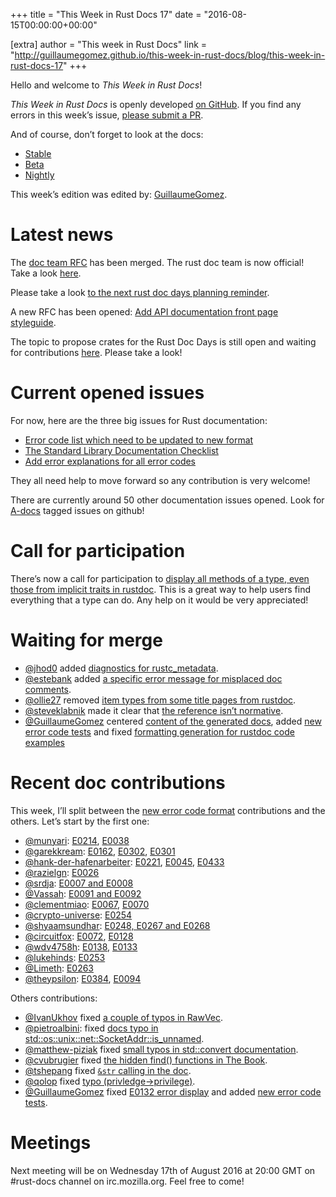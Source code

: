 +++
title = "This Week in Rust Docs 17"
date = "2016-08-15T00:00:00+00:00"

[extra]
author = "This week in Rust Docs"
link = "http://guillaumegomez.github.io/this-week-in-rust-docs/blog/this-week-in-rust-docs-17"
+++
<p>Hello and welcome to <em>This Week in Rust Docs</em>!</p>

<p><em>This Week in Rust Docs</em> is openly developed <a href="https://github.com/GuillaumeGomez/this-week-in-rust-docs">on GitHub</a>.
If you find any errors in this week’s issue, <a href="https://github.com/GuillaumeGomez/this-week-in-rust-docs/pulls">please submit a PR</a>.</p>

<p>And of course, don’t forget to look at the docs:</p>

<ul>
  <li><a href="https://doc.rust-lang.org/">Stable</a></li>
  <li><a href="http://doc.rust-lang.org/beta/">Beta</a></li>
  <li><a href="http://doc.rust-lang.org/nightly/">Nightly</a></li>
</ul>

<p>This week’s edition was edited by: <a href="https://github.com/GuillaumeGomez">GuillaumeGomez</a>.</p>

<h1 id="latest-news">Latest news</h1>

<p>The <a href="https://github.com/rust-lang/rfcs/pull/1683#issuecomment-237384575">doc team RFC</a> has been merged. The rust doc team is now official! Take a look <a href="https://www.rust-lang.org/en-US/team.html#Documentation-team">here</a>.</p>

<p>Please take a look <a href="https://users.rust-lang.org/t/reminder-planning-the-next-rust-doc-days/6901">to the next rust doc days planning reminder</a>.</p>

<p>A new RFC has been opened: <a href="https://github.com/rust-lang/rfcs/pull/1687">Add API documentation front page styleguide</a>.</p>

<p>The topic to propose crates for the Rust Doc Days is still open and waiting for contributions <a href="https://users.rust-lang.org/t/call-for-proposals-for-next-rust-doc-days-crates/6685">here</a>. Please take a look!</p>

<h1 id="current-opened-issues">Current opened issues</h1>

<p>For now, here are the three big issues for Rust documentation:</p>

<ul>
  <li><a href="https://github.com/rust-lang/rust/issues/35233">Error code list which need to be updated to new format</a></li>
  <li><a href="https://github.com/rust-lang/rust/issues/29329">The Standard Library Documentation Checklist</a></li>
  <li><a href="https://github.com/rust-lang/rust/issues/32777">Add error explanations for all error codes</a></li>
</ul>

<p>They all need help to move forward so any contribution is very welcome!</p>

<p>There are currently around 50 other documentation issues opened. Look for <a href="https://github.com/rust-lang/rust/issues?q=is%3Aopen+is%3Aissue+label%3AA-docs">A-docs</a> tagged issues on github!</p>

<h1 id="call-for-participation">Call for participation</h1>

<p>There’s now a call for participation to <a href="https://github.com/rust-lang/rust/issues/33772">display all methods of a type, even those from implicit traits in rustdoc</a>. This is a great way to help users find everything that a type can do. Any help on it would be very appreciated!</p>

<h1 id="waiting-for-merge">Waiting for merge</h1>

<ul>
  <li><a href="https://github.com/jhod0">@jhod0</a> added <a href="https://github.com/rust-lang/rust/pull/34970">diagnostics for rustc_metadata</a>.</li>
  <li><a href="https://github.com/estebank">@estebank</a> added <a href="https://github.com/rust-lang/rust/pull/33922">a specific error message for misplaced doc comments</a>.</li>
  <li><a href="https://github.com/ollie27">@ollie27</a> removed <a href="https://github.com/rust-lang/rust/pull/35003">item types from some title pages from rustdoc</a>.</li>
  <li><a href="https://github.com/steveklabnik">@steveklabnik</a> made it clear that <a href="https://github.com/rust-lang/rust/pull/35102">the reference isn’t normative</a>.</li>
  <li><a href="https://github.com/GuillaumeGomez">@GuillaumeGomez</a> centered <a href="https://github.com/rust-lang/rust/pull/35682">content of the generated docs</a>, added <a href="https://github.com/rust-lang/rust/pull/35680">new error code tests</a> and fixed <a href="https://github.com/rust-lang/rust/pull/35012">formatting generation for rustdoc code examples</a></li>
</ul>

<h1 id="recent-doc-contributions">Recent doc contributions</h1>

<p>This week, I’ll split between the <a href="https://github.com/rust-lang/rust/issues/35233">new error code format</a> contributions and the others. Let’s start by the first one:</p>

<ul>
  <li><a href="https://github.com/munyari">@munyari</a>: <a href="https://github.com/rust-lang/rust/pull/35470">E0214</a>, <a href="https://github.com/rust-lang/rust/pull/35537">E0038</a></li>
  <li><a href="https://github.com/garekkream">@garekkream</a>: <a href="https://github.com/rust-lang/rust/pull/35524">E0162</a>, <a href="https://github.com/rust-lang/rust/pull/35644">E0302</a>, <a href="https://github.com/rust-lang/rust/pull/35643">E0301</a></li>
  <li><a href="https://github.com/hank-der-hafenarbeiter">@hank-der-hafenarbeiter</a>: <a href="https://github.com/rust-lang/rust/pull/35507">E0221</a>, <a href="https://github.com/rust-lang/rust/pull/35541">E0045</a>, <a href="https://github.com/rust-lang/rust/pull/35536">E0433</a></li>
  <li><a href="https://github.com/razielgn">@razielgn</a>: <a href="https://github.com/rust-lang/rust/pull/35504">E0026</a></li>
  <li><a href="https://github.com/srdja">@srdja</a>: <a href="https://github.com/rust-lang/rust/pull/35530">E0007 and E0008</a></li>
  <li><a href="https://github.com/Vassah">@Vassah</a>: <a href="https://github.com/rust-lang/rust/pull/35528">E0091 and E0092</a></li>
  <li><a href="https://github.com/clementmiao">@clementmiao</a>: <a href="https://github.com/rust-lang/rust/pull/35616">E0067</a>, <a href="https://github.com/rust-lang/rust/pull/35615">E0070</a></li>
  <li><a href="https://github.com/crypto-universe">@crypto-universe</a>: <a href="https://github.com/rust-lang/rust/pull/35596">E0254</a></li>
  <li><a href="https://github.com/shyaamsundhar">@shyaamsundhar</a>: <a href="https://github.com/rust-lang/rust/pull/35586">E0248, E0267 and E0268</a></li>
  <li><a href="https://github.com/circuitfox">@circuitfox</a>: <a href="https://github.com/rust-lang/rust/pull/35576">E0072</a>, <a href="https://github.com/rust-lang/rust/pull/35555">E0128</a></li>
  <li><a href="https://github.com/wdv4758h">@wdv4758h</a>: <a href="https://github.com/rust-lang/rust/pull/35573">E0138</a>, <a href="https://github.com/rust-lang/rust/pull/35565">E0133</a></li>
  <li><a href="https://github.com/lukehinds">@lukehinds</a>: <a href="https://github.com/rust-lang/rust/pull/35558">E0253</a></li>
  <li><a href="https://github.com/Limeth">@Limeth</a>: <a href="https://github.com/rust-lang/rust/pull/35557">E0263</a></li>
  <li><a href="https://github.com/theypsilon">@theypsilon</a>: <a href="https://github.com/rust-lang/rust/pull/35552">E0384</a>, <a href="https://github.com/rust-lang/rust/pull/35646">E0094</a></li>
</ul>

<p>Others contributions:</p>

<ul>
  <li><a href="https://github.com/IvanUkhov">@IvanUkhov</a> fixed <a href="https://github.com/rust-lang/rust/pull/35661">a couple of typos in RawVec</a>.</li>
  <li><a href="https://github.com/pietroalbini">@pietroalbini</a>: fixed <a href="https://github.com/rust-lang/rust/pull/35569">docs typo in std::os::unix::net::SocketAddr::is_unnamed</a>.</li>
  <li><a href="https://github.com/matthew-piziak">@matthew-piziak</a> fixed <a href="https://github.com/rust-lang/rust/pull/35622">small typos in std::convert documentation</a>.</li>
  <li><a href="https://github.com/cvubrugier">@cvubrugier</a> fixed <a href="https://github.com/rust-lang/rust/pull/35620">the hidden find() functions in The Book</a>.</li>
  <li><a href="https://github.com/tshepang">@tshepang</a> fixed <a href="https://github.com/rust-lang/rust/pull/35597"><code class="highlighter-rouge">&amp;str</code> calling in the doc</a>.</li>
  <li><a href="https://github.com/qolop">@qolop</a> fixed <a href="https://github.com/rust-lang/rust/pull/34941">typo (privledge-&gt;privilege)</a>.</li>
  <li><a href="https://github.com/GuillaumeGomez">@GuillaumeGomez</a> fixed <a href="https://github.com/rust-lang/rust/pull/35477">E0132 error display</a> and added <a href="https://github.com/rust-lang/rust/pull/35431">new error code tests</a>.</li>
</ul>

<h1 id="meetings">Meetings</h1>

<p>Next meeting will be on Wednesday 17th of August 2016 at 20:00 GMT on #rust-docs channel on irc.mozilla.org. Feel free to come!</p>